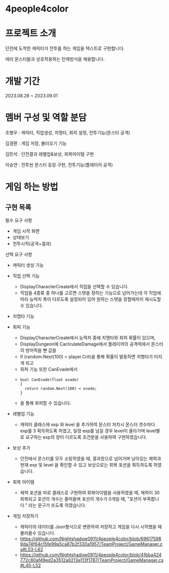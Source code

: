 # 4people4color
# 프로젝트 소개
던전에 도착한 캐릭터가 전투를 하는 게임을 텍스트로 구현합니다.

여러 몬스터들과 상호작용하는 턴제방식을 채용합니다.

# 개발 기간
2023.08.28 ~ 2023.09.01

# 멤버 구성 및 역할 분담

조병우 : 캐릭터, 직업생성, 치명타, 회피 설정, 전투기능(몬스터 공격)


김경환 : 게임 저장, 불러오기 기능


김민석 : 던전결과 레벨업&보상, 회복아이템 구현


이승연 : 전투씬 몬스터 등장 구현, 전투기능(플레이어 공격)


# 게임 하는 방법

구현 목록
-
필수 요구 사항
- 게임 시작 화면
- 상태보기
- 전투시작(공격+결과)

선택 요구 사항
- 캐릭터 생성 기능
- 직업 선택 기능
  - DisplayCharacterCreate에서 직업을 선택할 수 있습니다.
  - 직업을 4종류 중 하나를 고르면 스탯을 정하는 기능으로 넘어가는데 각 직업에 따라 능력치 폭이 다르도록 설정되어 있어 원하는 스탯을 정할때까지 재시도할 수 있습니다.
  
- 치명타 기능
- 회피 기능
  - DisplayCharacterCreate에서 능력치 중에 치명타와 회피 확률이 있으며,
  - DisplayDungeon에 CaclculateDamage에서 플레이어의 공격력에서 몬스터의 방어력을 뺀 값을
  - if (random.Next(100) < player.Crit)을 통해 확률이 발동하면 치명타가 터지게 되고
  - 회피 기능 또한 CanEvade에서
  - ```
    bool CanEvade(float evade)
    {
      return random.Next(100) < evade;
    }
  - 을 통해 회피할 수 있습니다.
- 레벨업 기능
  - 캐릭터 클래스에 exp 와 level 을 추가하여 몬스터 처치시 몬스터 갯수마다 exp를 3 획득하도록 하였고, 일정 exp를 넘길 경우 level이 올라가며 level별로 요구하는 exp의 양이 다르도록 조건문을 사용하여 구현하였습니다.
- 보상 추가
  - 던전에서 몬스터를 모두 소탕하였을 때, 결과창으로 넘어가며 남아있는 체력과 현재 exp 및 level 을 확인할 수 있고 보상으로는 회복 포션을 획득하도록 하였습니다.
- 회복 아이템
  - 체력 포션을 따로 클래스로 구현하여 회복아이템을 사용하였을 때, 체력이 30 회복되고 포션의 개수는 줄어들며 포션의 개수가 0개일 때, "포션이 부족합니다." 라는 문구가 뜨도록 하였습니다.
- 게임 저장하기
  - 캐릭터의 데이터를 Json형식으로 변환하여 저장하고 게임을 다시 시작했을 때 불러올수 있습니다.
  - https://github.com/Nightshadow0911/4people4color/blob/696175989da74f64c15fe99a5ca87b2f330a1957/TeamProject/GameManager.cs#L53-L62
  - https://github.com/Nightshadow0911/4people4color/blob/41bba424772c80af49ed2a3512a9213e113f1787/TeamProject/GameManager.cs#L45-L52
